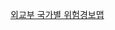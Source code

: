 [외교부 국가별 위험경보맵](https://0404.go.kr/new_osm/index_x.jsp?a1=15571139.906030&a2=4476152.376380&a3=1&a4=)
